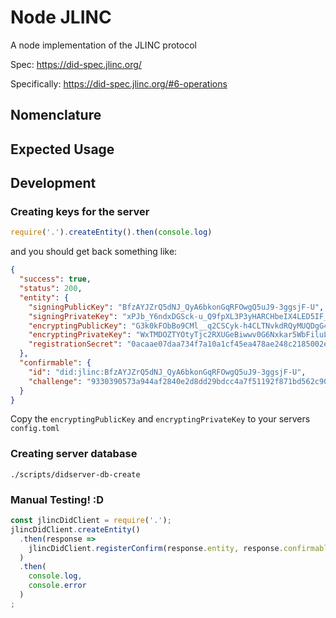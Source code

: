 # Node JLINC

A node implementation of the JLINC protocol

Spec: https://did-spec.jlinc.org/

Specifically: https://did-spec.jlinc.org/#6-operations

## Nomenclature

## Expected Usage

## Development

### Creating keys for the server

```js
require('.').createEntity().then(console.log)
```

and you should get back something like:
```json
{
  "success": true,
  "status": 200,
  "entity": {
    "signingPublicKey": "BfzAYJZrQ5dNJ_QyA6bkonGqRFOwgQ5uJ9-3ggsjF-U",
    "signingPrivateKey": "xPJb_Y6ndxDGSck-u_Q9fpXL3P3yHARCHbeIX4LED5IF_MBglmtDl00n9DIDpuSicapEU7CBDm4n37eCCyMX5Q",
    "encryptingPublicKey": "G3k0kFObBo9CMl__q2CSCyk-h4CLTNvkdRQyMUQDgG4",
    "encryptingPrivateKey": "WxTMDOZTYOtyTjc2RXUGeBiwwv0G6Nxkar5WbFiluLo",
    "registrationSecret": "0acaae07daa734f7a10a1cf45ea478ae248c2185002e5632220cdd3976b370af"
  },
  "confirmable": {
    "id": "did:jlinc:BfzAYJZrQ5dNJ_QyA6bkonGqRFOwgQ5uJ9-3ggsjF-U",
    "challenge": "9330390573a944af2840e2d8dd29bdcc4a7f51192f871bd562c9044bf61da8cf"
  }
}
```

Copy the `encryptingPublicKey` and `encryptingPrivateKey` to your servers `config.toml`

### Creating server database

```
./scripts/didserver-db-create
```

### Manual Testing! :D

```js
const jlincDidClient = require('.');
jlincDidClient.createEntity()
  .then(response =>
    jlincDidClient.registerConfirm(response.entity, response.confirmable)
  )
  .then(
    console.log,
    console.error
  )
;
```
